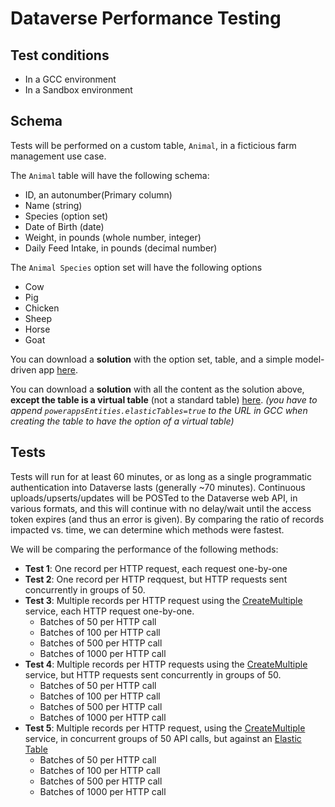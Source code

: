 # Dataverse Performance Testing

## Test conditions
- In a GCC environment
- In a Sandbox environment

## Schema
Tests will be performed on a custom table, `Animal`, in a ficticious farm management use case. 

The `Animal` table will have the following schema:
- ID, an autonumber(Primary column)
- Name (string)
- Species (option set)
- Date of Birth (date)
- Weight, in pounds (whole number, integer)
- Daily Feed Intake, in pounds (decimal number)

The `Animal Species` option set will have the following options
- Cow
- Pig
- Chicken
- Sheep
- Horse
- Goat

You can download a **solution** with the option set, table, and a simple model-driven app [here](https://github.com/microsoft/SLG-Business-Applications/releases/download/16/DataversePerformanceTesting_1_0_0_1.zip).

You can download a **solution** with all the content as the solution above, **except the table is a virtual table** (not a standard table) [here](https://github.com/microsoft/SLG-Business-Applications/releases/download/17/DataversePerformanceTestingwElasticTable_1_0_0_1.zip). *(you have to append `powerappsEntities.elasticTables=true` to the URL in GCC when creating the table to have the option of a virtual table)*

## Tests
Tests will run for at least 60 minutes, or as long as a single programmatic authentication into Dataverse lasts (generally ~70 minutes). Continuous uploads/upserts/updates will be POSTed to the Dataverse web API, in various formats, and this will continue with no delay/wait until the access token expires (and thus an error is given). By comparing the ratio of records impacted vs. time, we can determine which methods were fastest.

We will be comparing the performance of the following methods:
- **Test 1**: One record per HTTP request, each request one-by-one
- **Test 2**: One record per HTTP reqquest, but HTTP requests sent concurrently in groups of 50.
- **Test 3**: Multiple records per HTTP request using the [CreateMultiple](https://learn.microsoft.com/en-us/power-apps/developer/data-platform/bulk-operations?tabs=webapi#createmultiple) service, each HTTP request one-by-one.
    - Batches of 50 per HTTP call
    - Batches of 100 per HTTP call
    - Batches of 500 per HTTP call
    - Batches of 1000 per HTTP call
- **Test 4**: Multiple records per HTTP requests using the [CreateMultiple](https://learn.microsoft.com/en-us/power-apps/developer/data-platform/bulk-operations?tabs=webapi#createmultiple) service, but HTTP requests sent concurrently in groups of 50.
    - Batches of 50 per HTTP call
    - Batches of 100 per HTTP call
    - Batches of 500 per HTTP call
    - Batches of 1000 per HTTP call
- **Test 5**: Multiple records per HTTP request, using the [CreateMultiple](https://learn.microsoft.com/en-us/power-apps/developer/data-platform/bulk-operations?tabs=webapi#createmultiple) service, in concurrent groups of 50 API calls, but against an [Elastic Table](https://learn.microsoft.com/en-us/power-apps/developer/data-platform/elastic-tables)
    - Batches of 50 per HTTP call
    - Batches of 100 per HTTP call
    - Batches of 500 per HTTP call
    - Batches of 1000 per HTTP call